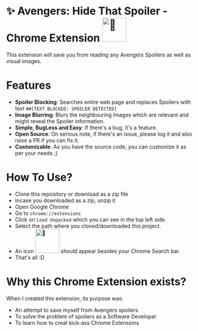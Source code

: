 
# :sparkles: Avengers: Hide That Spoiler - Chrome Extension <img src="icon-avengers.png" alt="🐺" width="64"/>

This extension will save you from reading any Avengers Spoilers as well as visual images. <br/>

 

# Features
- **Spoiler Blocking**: Searches entire web page and replaces Spoilers with text `##[TEXT BLOCKED: SPOILER DETECTED]`
- **Image Blurring**: Blurs the neighbouring Images which are relevant and might reveal the Spoiler information.
- **Simple, BugLess and Easy**: If there's a bug, it's a feature.
- **Open Source**: On serious note, if there's an issue, please log it and also raise a PR if you can fix it.
- **Customizable**: As you have the source code, you can customize it as per your needs ;) 

# How To Use?
- Clone this repository or download as a zip file
- Incase you downloaded as a zip, unzip it
- Open Google Chrome
- Go to `chrome://extensions`
- Click on `Load Unpacked` which you can see in the top left side.
- Select the path where you cloned/downloaded this project.
- An icon <img src="icon-avengers.png" alt="🐺" width="64"/> should appear besides your Chrome Search bar.
- That's all :D 

# Why this Chrome Extension exists?
When I created this extension, its purpose was: 
- An attempt to save myself from Avengers spoilers 
- To solve the problem of spoilers as a Software Developer
- To learn how to creat kick-ass Chrome Extensions

